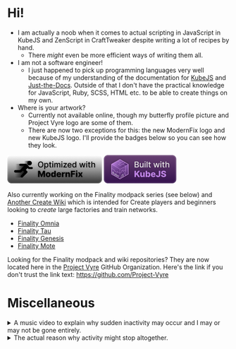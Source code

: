 # Hi!

- I am actually a noob when it comes to actual scripting in JavaScript in KubeJS and ZenScript in CraftTweaker despite writing a lot of recipes by hand. 
  - There *might* even be more efficient ways of writing them all. 
- I am not a software engineer!
  - I just happened to pick up programming languages very well because of my understanding of the documentation for [KubeJS](https://kubejs.com/) and [Just-the-Docs](https://just-the-docs.com/). Outside of that I don't have the practical knowledge for JavaScript, Ruby, SCSS, HTML etc. to be able to create things on my own.
- Where is your artwork?
  - Currently not available online, though my butterfly profile picture and Project Vyre logo are some of them.
  - There are now two exceptions for this: the new ModernFix logo and new KubeJS logo. I'll provide the badges below so you can see how they look.

![Optimized with ModernFix](https://raw.githubusercontent.com/CelestialAbyss/badges/main/devinsbadges-modernfix_transparent/cozy_64h.png)
![Built with KubeJS](https://raw.githubusercontent.com/CelestialAbyss/badges/main/devinsbadges-kubejs_logo-1.1/cozy_64h.png)

Also currently working on the Finality modpack series (see below) and [Another Create Wiki](https://github.com/Project-Vyre/another-create-wiki) which is intended for Create players and beginners looking to *create* large factories and train networks.

- [Finality Omnia](https://www.curseforge.com/minecraft/modpacks/finality-omnia)
- [Finality Tau](https://www.curseforge.com/minecraft/modpacks/finality-tau)
- [Finality Genesis](https://www.curseforge.com/minecraft/modpacks/finality-genesis)
- [Finality Mote](https://www.curseforge.com/minecraft/modpacks/finality-genesis)

Looking for the Finality modpack and wiki repositories? They are now located here in the [Project Vyre](https://github.com/Project-Vyre) GitHub Organization.
Here's the link if you don't trust the link text: https://github.com/Project-Vyre

# Miscellaneous

<details>

<summary>A music video to explain why sudden inactivity may occur and I may or may not be gone entirely.</summary>

### [【Honkai: Star Rail MMD】なにやってもうまくいかない【Trailblazer/Stelle】](https://youtu.be/--hc6SzDARA)
 
<a href="https://www.youtube.com/embed/--hc6SzDARA" target="_blank">
 <img src="http://img.youtube.com/vi/--hc6SzDARA/mqdefault.jpg" alt="Watch the video" width="560" height="315" border="10" />
</a>
 
TL;DR - Nothing in life is going right for me right now. [ENG translation](https://www.lyrical-nonsense.com/global/lyrics/meiyo/nani-yattemo-umaku-ikanai/english/)

</details>

<details>

<summary>The actual reason why activity might stop altogether.</summary>
 
I don't really want to talk about my current situation as it might be laughable by some, but I am a bit of a [failure](https://www.youtube.com/watch?v=YoZEaX8a_YU) as an adult despite being what was considered the "gifted and talented" student [through](https://youtu.be/90Fpjwctqlw) elementary, middle school and high school. I even taught how to use Blender 2.8 during my last year in high school in my Digital Arts class.
 
You could say I am bit dysfunctional and running on [fumes](https://youtu.be/6eh39VWPIj4), in other words.
 
All of my work will be transferred to a new owner or become public domain once I am [deceased](https://youtu.be/O7uy4ws5-RU) if I am unable to write a will. There's a lot of things out of my control at the moment.
 
</details>
